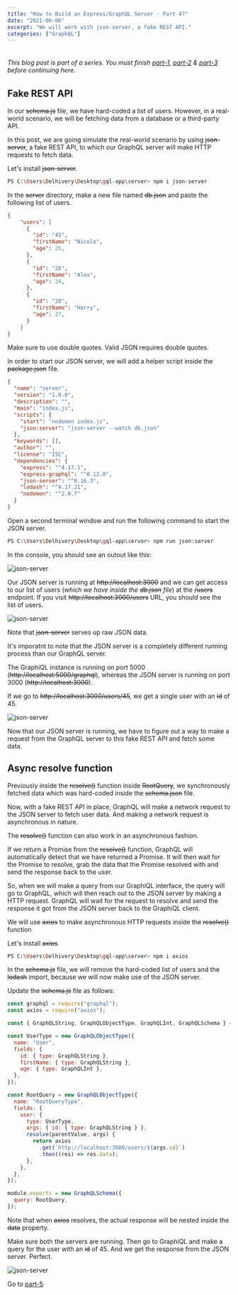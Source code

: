 ```yaml
---
title: "How to Build an Express/GraphQL Server - Part 4?"
date: "2021-06-06"
excerpt: "We will work with json-server, a fake REST API."
categories: ["GraphQL"]
---
```


```toc

```

###### This blog post is part of a series. You must finish [part-1](https://hemanta.io/how-to-build-an-express-graphql-server-part-one/), [part-2](https://hemanta.io/how-to-build-an-express-graphql-server-part-2/) & [part-3](https://hemanta.io/how-to-build-an-express-graphql-server-part-3/) before continuing here.

## Fake REST API

In our ~~schema.js~~ file, we have hard-coded a list of users. However, in a real-world scenario, we will be fetching data from a database or a third-party API.

In this post, we are going simulate the real-world scenario by using ~~json-server~~, a fake REST API, to which our GraphQL server will make HTTP requests to fetch data.

Let's install ~~json-server~~.

```sh
PS C:\Users\Delhivery\Desktop\gql-app\server> npm i json-server
```

In the ~~server~~ directory, make a new file named ~~db.json~~ and paste the following list of users.

```json:title=server/db.json {numberLines}
{
    "users": [
      {
        "id": "45",
        "firstName": "Nicole",
        "age": 25,
      },
      {
        "id": "26",
        "firstName": "Alex",
        "age": 24,
      },
      {
        "id": "28",
        "firstName": "Harry",
        "age": 27,
      }
    ]
}
```

Make sure to use double quotes. Valid JSON requires double quotes.

In order to start our JSON server, we will add a helper script inside the ~~package.json~~ file.

```json:title=server/package.json {numberLines, 8}
{
  "name": "server",
  "version": "1.0.0",
  "description": "",
  "main": "index.js",
  "scripts": {
    "start": "nodemon index.js",
    "json:server": "json-server --watch db.json"
  },
  "keywords": [],
  "author": "",
  "license": "ISC",
  "dependencies": {
    "express": "^4.17.1",
    "express-graphql": "^0.12.0",
    "json-server": "^0.16.3",
    "lodash": "^4.17.21",
    "nodemon": "^2.0.7"
  }
}
```

Open a second terminal window and run the following command to start the JSON server.

```sh
PS C:\Users\Delhivery\Desktop\gql-app\server> npm run json:server
```

In the console, you should see an outout like this:

![json-server](../images/graphql/jsonServer.png)

Our JSON server is running at ~~http://localhost:3000~~ and we can get access to our list of users (_which we have inside the ~~db.json~~ file_) at the ~~/users~~ endpoint. If you visit ~~http://localhost:3000/users~~ URL, you should see the list of users.

![json-server](../images/graphql/jsonServerClient.png)

Note that ~~json-server~~ serves up raw JSON data.

It's imporatnt to note that the JSON server is a completely different running process than our GraphQL server.

The GraphiQL instance is running on port 5000 (~~http://localhost:5000/graphql~~), whereas the JSON server is running on port 3000 (~~http://localhost:3000~~).

If we go to ~~http://localhost:3000/users/45~~, we get a single user with an ~~id~~ of 45.

![json-server](../images/graphql/jsonServerClient2.png)

Now that our JSON server is running, we have to figure out a way to make a request from the GraphQL server to this fake REST API and fetch some data.

## Async resolve function

Previously inside the ~~resolve()~~ function inside ~~RootQuery~~, we synchronously fetched data which was hard-coded inside the ~~schema.json~~ file.

Now, with a fake REST API in place, GraphQL will make a network request to the JSON server to fetch user data. And making a network request is asynchronous in nature.

The ~~resolve()~~ function can also work in an asynchronous fashion.

If we return a Promise from the ~~resolve()~~ function, GraphQL will automatically detect that we have returned a Promise. It will then wait for the Promise to resolve, grab the data that the Promise resolved with and send the response back to the user.

So, when we will make a query from our GraphiQL interface, the query will go to GraphQL, which will then reach out to the JSON server by making a HTTP request. GraphQL will wait for the request to resolve and send the response it got from the JSON server back to the GraphiQL client.

We will use ~~axios~~ to make asynchronous HTTP requests inside the ~~resolve()~~ function

Let's install ~~axios~~.

```sh
PS C:\Users\Delhivery\Desktop\gql-app\server> npm i axios
```

In the ~~schema.js~~ file, we will remove the hard-coded list of users and the ~~lodash~~ import, because we will now make use of the JSON server.

Update the ~~schema.js~~ file as follows:

```js:title=server/schema.js {numberLines, 2-2, 22-24}
const graphql = require("graphql");
const axios = require("axios");

const { GraphQLString, GraphQLObjectType, GraphQLInt, GraphQLSchema } = graphql;

const UserType = new GraphQLObjectType({
  name: "User",
  fields: {
    id: { type: GraphQLString },
    firstName: { type: GraphQLString },
    age: { type: GraphQLInt },
  },
});

const RootQuery = new GraphQLObjectType({
  name: "RootQueryType",
  fields: {
    user: {
      type: UserType,
      args: { id: { type: GraphQLString } },
      resolve(parentValue, args) {
        return axios
          .get(`http://localhost:3000/users/${args.id}`)
          .then((res) => res.data);
      },
    },
  },
});

module.exports = new GraphQLSchema({
  query: RootQuery,
});
```

Note that when ~~axios~~ resolves, the actual response will be nested inside the ~~data~~ property.

Make sure both the servers are running. Then go to GraphiQL and make a query for the user with an ~~id~~ of 45. And we get the response from the JSON server. Perfect.

![json-server](../images/graphql/jsonServerClient3.png)

Go to [part-5](https://hemanta.io/how-to-build-an-express-graphql-server-part-5/)
